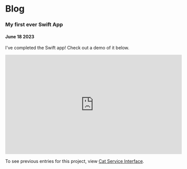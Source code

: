 # Blog

### My first ever Swift App
#### June 18 2023

I've completed the Swift app! Check out a demo of it below.

<iframe width="560" height="315" src="https://www.youtube.com/embed/zJSYj9NrGD4" title="YouTube video player" frameborder="0" allow="accelerometer; autoplay; clipboard-write; encrypted-media; gyroscope; picture-in-picture; web-share" allowfullscreen></iframe>
<br/>

To see previous entries for this project, view <a href="{{site.url}}/blog/catserviceinterface.md">Cat Service Interface</a>.
